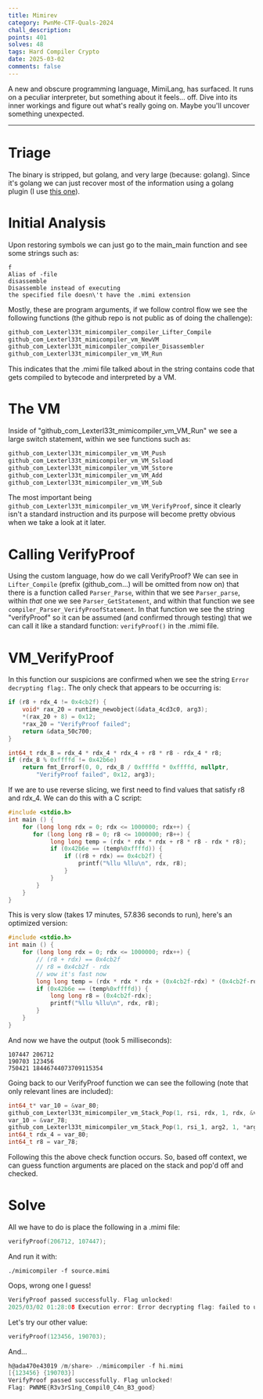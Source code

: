 ```yaml
---
title: Mimirev
category: PwnMe-CTF-Quals-2024
chall_description:
points: 401
solves: 48
tags: Hard Compiler Crypto
date: 2025-03-02
comments: false
---
```


A new and obscure programming language, MimiLang, has surfaced. It runs on a peculiar interpreter, but something about it feels… off. Dive into its inner workings and figure out what's really going on. Maybe you'll uncover something unexpected.

---

# Triage
The binary is stripped, but golang, and very large (because: golang). Since it's golang we can just recover most of the information using a golang plugin (I use [this one](https://github.com/scmerrill/golang_1_18_restore_names)).
# Initial Analysis
Upon restoring symbols we can just go to the main_main function and see some strings such as:
```
f
Alias of -file
disassemble
Disassemble instead of executing
the specified file doesn\'t have the .mimi extension
```
Mostly, these are program arguments, if we follow control flow we see the following functions (the github repo is not public as of doing the challenge):
```go
github_com_Lexterl33t_mimicompiler_compiler_Lifter_Compile
github_com_Lexterl33t_mimicompiler_vm_NewVM
github_com_Lexterl33t_mimicompiler_compiler_Disassembler
github_com_Lexterl33t_mimicompiler_vm_VM_Run
```
This indicates that the .mimi file talked about in the string contains code that gets compiled to bytecode and interpreted by a VM. 
# The VM
Inside of "github_com_Lexterl33t_mimicompiler_vm_VM_Run" we see a large switch statement, within we see functions such as:
```go
github_com_Lexterl33t_mimicompiler_vm_VM_Push
github_com_Lexterl33t_mimicompiler_vm_VM_Ssload
github_com_Lexterl33t_mimicompiler_vm_VM_Sstore
github_com_Lexterl33t_mimicompiler_vm_VM_Add
github_com_Lexterl33t_mimicompiler_vm_VM_Sub
```
The most important being `github_com_Lexterl33t_mimicompiler_vm_VM_VerifyProof`, since it clearly isn't a standard instruction and its purpose will become pretty obvious when we take a look at it later.
# Calling VerifyProof
Using the custom language, how do we call VerifyProof? We can see in `Lifter_Compile` (prefix (github_com...) will be omitted from now on) that there is a function called `Parser_Parse`, within that we see `Parser_parse`, within *that* one we see `Parser_GetStatement`, and within that function we see `compiler_Parser_VerifyProofStatement`. In that function we see the string "verifyProof" so it can be assumed (and confirmed through testing) that we can call it like a standard function: `verifyProof()` in the .mimi file.
# VM_VerifyProof
In this function our suspicions are confirmed when we see the string `Error decrypting flag:`. The only check that appears to be occurring is:
```c
if (r8 + rdx_4 != 0x4cb2f) {
	void* rax_20 = runtime_newobject(&data_4cd3c0, arg3);
	*(rax_20 + 8) = 0x12;
	*rax_20 = "VerifyProof failed";
	return &data_50c700;
}

int64_t rdx_8 = rdx_4 * rdx_4 * rdx_4 + r8 * r8 - rdx_4 * r8;
if (rdx_8 % 0xffffd != 0x42b6e)
	return fmt_Errorf(0, 0, rdx_8 / 0xffffd * 0xffffd, nullptr, 
        "VerifyProof failed", 0x12, arg3);
```
If we are to use reverse slicing, we first need to find values that satisfy r8 and rdx_4. We can do this with a C script:
```c
#include <stdio.h>
int main () {
	for (long long rdx = 0; rdx <= 1000000; rdx++) {
	   for (long long r8 = 0; r8 <= 1000000; r8++) {
			long long temp = (rdx * rdx * rdx + r8 * r8 - rdx * r8);
			if (0x42b6e == (temp%0xffffd)) {
			    if ((r8 + rdx) == 0x4cb2f) {
			        printf("%llu %llu\n", rdx, r8);
				}
			}
		}
	}
}
```
This is very slow (takes 17 minutes, 57.836 seconds to run), here's an optimized version:
```c
#include <stdio.h>
int main () {
	for (long long rdx = 0; rdx <= 1000000; rdx++) {
        // (r8 + rdx) == 0x4cb2f
        // r8 = 0x4cb2f - rdx
        // wow it's fast now
		long long temp = (rdx * rdx * rdx + (0x4cb2f-rdx) * (0x4cb2f-rdx) - rdx * (0x4cb2f-rdx));
		if (0x42b6e == (temp%0xffffd)) {
		    long long r8 = (0x4cb2f-rdx);
		    printf("%llu %llu\n", rdx, r8);
		}
	}
}

```
And now we have the output (took 5 milliseconds):
```
107447 206712
190703 123456
750421 18446744073709115354
```
Going back to our VerifyProof function we can see the following (note that only relevant lines are included):
```c
int64_t* var_10 = &var_80;
github_com_Lexterl33t_mimicompiler_vm_Stack_Pop(1, rsi, rdx, 1, rdx, &var_10, arg3);
var_10 = &var_78;
github_com_Lexterl33t_mimicompiler_vm_Stack_Pop(1, rsi_1, arg2, 1, *arg2, &var_10, arg3);
int64_t rdx_4 = var_80;
int64_t r8 = var_78;
```
Following this the above check function occurs. So, based off context, we can guess function arguments are placed on the stack and pop'd off and checked. 
# Solve
All we have to do is place the following in a .mimi file:
```c
verifyProof(206712, 107447);
```
And run it with:
```
./mimicompiler -f source.mimi
```
Oops, wrong one I guess!
```c I like colors
VerifyProof passed successfully. Flag unlocked!
2025/03/02 01:28:08 Execution error: Error decrypting flag: failed to unpad plaintext: invalid padding
```
Let's try our other value:
```c
verifyProof(123456, 190703);
```
And...
```c
h@ada470e43019 /m/share> ./mimicompiler -f hi.mimi
[{123456} {190703}]
VerifyProof passed successfully. Flag unlocked!
Flag: PWNME{R3v3rS1ng_Compil0_C4n_B3_good}
```
